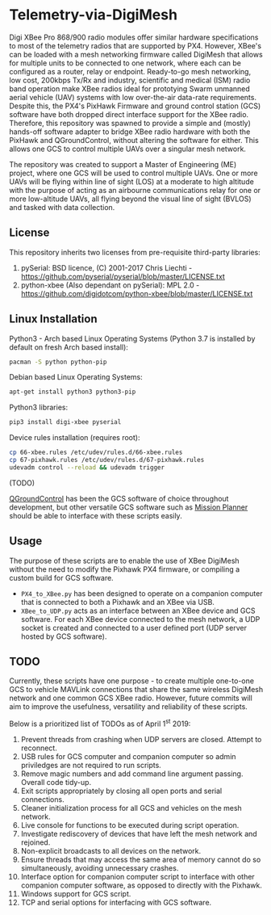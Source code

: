 # Telemetry-via-DigiMesh
Digi XBee Pro 868/900 radio modules offer similar hardware specifications to most of the telemetry radios that are supported by PX4.  However, XBee's can be loaded with a mesh networking firmware called DigiMesh that allows for multiple units to be connected to one network, where each can be configured as a router, relay or endpoint.  Ready-to-go mesh networking, low cost, 200kbps Tx/Rx and industry, scientific and medical (ISM) radio band operation make XBee radios ideal for prototying Swarm unmanned aerial vehicle (UAV) systems with low over-the-air data-rate requirements.  Despite this, the PX4's PixHawk Firmware and ground control station (GCS) software have both dropped direct interface support for the XBee radio.  Therefore, this repository was spawned to provide a simple and (mostly) hands-off software adapter to bridge XBee radio hardware with both the PixHawk and QGroundControl, without altering the software for either.  This allows one GCS to control multiple UAVs over a singular mesh network. 


The repository was created to support a Master of Engineering (ME) project, where one GCS will be used to control multiple UAVs.  One or more UAVs will be flying within line of sight (LOS) at a moderate to high altitude with the purpose of acting as an airbourne communications relay for one or more low-altitude UAVs, all flying beyond the visual line of sight (BVLOS) and tasked with data collection.

## License
This repository inherits two licenses from pre-requisite third-party libraries:

1. pySerial: BSD licence, (C) 2001-2017 Chris Liechti - 
https://github.com/pyserial/pyserial/blob/master/LICENSE.txt
2. python-xbee (Also dependant on pySerial): MPL 2.0 - https://github.com/digidotcom/python-xbee/blob/master/LICENSE.txt

## Linux Installation
Python3 - Arch based Linux Operating Systems (Python 3.7 is installed by default on fresh Arch based install):

```bash
pacman -S python python-pip
```

Debian based Linux Operating Systems:

```bash
apt-get install python3 python3-pip
```

Python3 libraries:

```bash
pip3 install digi-xbee pyserial
```

Device rules installation (requires root):

```bash
cp 66-xbee.rules /etc/udev/rules.d/66-xbee.rules
cp 67-pixhawk.rules /etc/udev/rules.d/67-pixhawk.rules
udevadm control --reload && udevadm trigger
```
(TODO)

[QGroundControl](https://github.com/mavlink/qgroundcontrol) has been the GCS software of choice 
throughout 
development, but other versatile GCS software such as [Mission 
Planner](https://github.com/ArduPilot/MissionPlanner) should be able to interface with these 
scripts easily.

## Usage
The purpose of these scripts are to enable the use of XBee DigiMesh without the need to 
modify the Pixhawk PX4 firmware, or compiling a custom build for GCS software.  

* ```PX4_to_XBee.py``` has been designed to operate on a companion computer that is connected to 
both a Pixhawk and an XBee via USB.
* ```XBee_to_UDP.py``` acts as an interface between an XBee device and GCS software.  For each 
XBee device connected to the mesh network, a UDP socket is created and connected to a user 
defined port (UDP server hosted by GCS software).

## TODO

Currently, these scripts have one purpose - to create multiple one-to-one GCS to vehicle MAVLink 
connections that share the same wireless DigiMesh network and one common GCS XBee radio.  However, 
future commits will aim to improve the usefulness, versatility and reliability of these scripts.  

Below is a prioritized list of TODOs as of April 1<sup>st</sup> 2019:

1. Prevent threads from crashing when UDP servers are closed.  Attempt to reconnect.
2. USB rules for GCS computer and companion computer so admin priviledges are not required to run 
scripts.
3. Remove magic numbers and add command line argument passing.  Overall code tidy-up.
4. Exit scripts appropriately by closing all open ports and serial connections.
5. Cleaner initialization process for all GCS and vehicles on the mesh network.
6. Live console for functions to be executed during script operation.
7. Investigate rediscovery of devices that have left the mesh network and rejoined.
8. Non-explicit broadcasts to all devices on the network.
9. Ensure threads that may access the same area of memory cannot do so simultaneously, 
avoiding unnecessary crashes.
10. Interface option for companion computer script to interface with other companion computer 
software, as opposed to directly with the Pixhawk.
11. Windows support for GCS script.
12. TCP and serial options for interfacing with GCS software.
